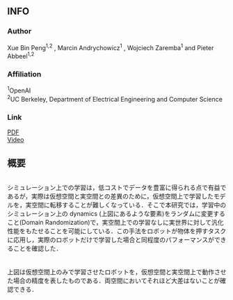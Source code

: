 ## INFO
### Author
Xue Bin Peng<sup>1,2</sup>
, Marcin Andrychowicz<sup>1</sup>
, Wojciech Zaremba<sup>1</sup>
 and Pieter Abbeel<sup>1,2</sup>

### Affiliation
<sup>1</sup>OpenAI\
<sup>2</sup>UC Berkeley, Department of Electrical Engineering and Computer Science

### Link
[PDF](https://arxiv.org/abs/1710.06537)\
[Video](https://www.youtube.com/watch?v=XUW0cnvqbwM)


## 概要
![]()

シミュレーション上での学習は，低コストでデータを豊富に得られる点で有益であるが，実際は仮想空間と実空間との差異のために，仮想空間上で学習したモデルを，実空間に転移することが難しくなっている．そこで本研究では，学習中のシミュレーション上の dynamics (上図にあるような要素)をランダムに変更すること(Domain Randomization)で，実空間上での学習なしに実世界に対して汎化性能をもたせることを可能にしている．この手法をロボットが物体を押すタスクに応用し，実際のロボットだけで学習した場合と同程度のパフォーマンスができることを確認した．\
<br>
<br>
![]()
<br>
上図は仮想空間上のみで学習させたロボットを，仮想空間と実空間上で動作させた場合の精度を表したものである．両空間においてそれほど大差はないことが確認できる．